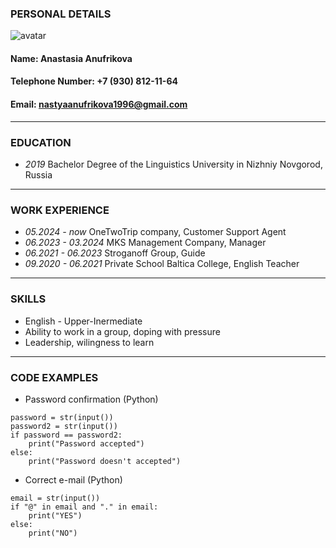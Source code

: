 ### __PERSONAL DETAILS__                            
![avatar][def]
#### Name: Anastasia Anufrikova               
#### Telephone Number: +7 (930) 812-11-64                   
#### Email: nastyaanufrikova1996@gmail.com    
------------
### __EDUCATION__
* _2019_ Bachelor Degree of the Linguistics University in Nizhniy Novgorod, Russia
---------------
### __WORK EXPERIENCE__
* _05.2024 - now_ OneTwoTrip company, Customer Support Agent
* _06.2023 - 03.2024_ MKS Management Company, Manager
* _06.2021 - 06.2023_ Stroganoff Group, Guide
* _09.2020 - 06.2021_ Private School Baltica College, English Teacher
-------------------
### __SKILLS__
* English - Upper-Inermediate
* Ability to work in a group, doping with pressure
* Leadership, wilingness to learn
-------------------------
### __CODE EXAMPLES__
* Password confirmation (Python)
```
password = str(input())
password2 = str(input())
if password == password2:
    print("Password accepted")
else:
    print("Password doesn't accepted")
```
* Correct e-mail (Python)
```
email = str(input())
if "@" in email and "." in email:
    print("YES")
else:
    print("NO")
```

[def]: "C:\Users\anastasiya.anufrikov\Desktop\аватврка.jfif"